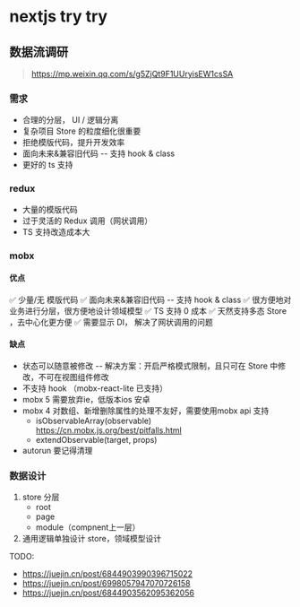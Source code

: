 # nextjs try try

## 数据流调研

> <https://mp.weixin.qq.com/s/g5ZjQt9F1UUryisEW1csSA>

### 需求

* 合理的分层， UI / 逻辑分离
* 复杂项目 Store 的粒度细化很重要
* 拒绝模版代码，提升开发效率
* 面向未来&兼容旧代码 -- 支持 hook & class
* 更好的 ts 支持

### redux

* 大量的模版代码
* 过于灵活的 Redux 调用（网状调用）
* TS 支持改造成本大

### mobx

#### 优点

✅ 少量/无 模版代码
✅ 面向未来&兼容旧代码 -- 支持 hook & class
✅ 很方便地对业务进行分层，很方便地设计领域模型
✅ TS 支持 0 成本
✅ 天然支持多态 Store ，去中心化更方便
✅ 需要显示 DI， 解决了网状调用的问题

#### 缺点

* 状态可以随意被修改 -- 解决方案：开启严格模式限制，且只可在 Store 中修改，不可在视图组件修改
* 不支持 hook （mobx-react-lite 已支持）
* mobx 5 需要放弃ie，低版本ios 安卓
* mobx 4 对数组、新增删除属性的处理不友好，需要使用mobx api 支持
  * isObservableArray(observable) <https://cn.mobx.js.org/best/pitfalls.html>
  * extendObservable(target, props)
* autorun 要记得清理

### 数据设计

1. store 分层
    * root
    * page
    * module（compnent上一层）
2. 通用逻辑单独设计 store，领域模型设计

TODO:

* <https://juejin.cn/post/6844903990396715022>
* <https://juejin.cn/post/6998057947070726158>
* <https://juejin.cn/post/6844903562095362056>
